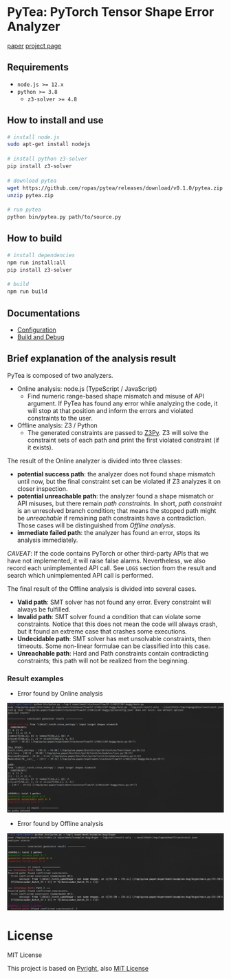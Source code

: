 # PyTea: PyTorch Tensor Shape Error Analyzer

[paper](https://arxiv.org/abs/2112.09037) [project page](https://sf.snu.ac.kr/pytea/)

## Requirements

- `node.js >= 12.x`
- `python >= 3.8`
  - `z3-solver >= 4.8`

## How to install and use

```bash
# install node.js
sudo apt-get install nodejs

# install python z3-solver
pip install z3-solver

# download pytea
wget https://github.com/ropas/pytea/releases/download/v0.1.0/pytea.zip
unzip pytea.zip

# run pytea
python bin/pytea.py path/to/source.py
```
## How to build

```bash
# install dependencies
npm run install:all
pip install z3-solver

# build
npm run build
```

## Documentations

* [Configuration](doc/config.md)
* [Build and Debug](doc/build-and-debug.md)

## Brief explanation of the analysis result

PyTea is composed of two analyzers.

- Online analysis: node.js (TypeScript / JavaScript)
  - Find numeric range-based shape mismatch and misuse of API argument. If PyTea has found any error while analyzing the code, it will stop at that position and inform the errors and violated constraints to the user.
- Offline analysis: Z3 / Python
  - The generated constraints are passed to [Z3Py](https://github.com/Z3Prover/z3). Z3 will solve the constraint sets of each path and print the first violated constraint (if it exists).

The result of the Online analyzer is divided into three classes:

- **potential success path**: the analyzer does not found shape mismatch until now, but the final constraint set can be violated if Z3 analyzes it on closer inspection.
- **potential unreachable path**: the analyzer found a shape mismatch or API misuses, but there remain _path constraints_. In short, _path constraint_ is an unresolved branch condition; that means the stopped path might be _unreachable_ if remaining path constraints have a contradiction. Those cases will be distinguished from _Offline analysis_.
- **immediate failed path**: the analyzer has found an error, stops its analysis immediately.

_CAVEAT_: If the code contains PyTorch or other third-party APIs that we have not implemented, it will raise false alarms. Nevertheless, we also record each unimplemented API call. See `LOGS` section from the result and search which unimplemented API call is performed.

The final result of the Offline analysis is divided into several cases.

- **Valid path**: SMT solver has not found any error. Every constraint will always be fulfilled.
- **Invalid path**: SMT solver found a condition that can violate some constraints. Notice that this does not mean the code will always crash, but it found an extreme case that crashes some executions.
- **Undecidable path**: SMT solver has met unsolvable constraints, then timeouts. Some non-linear formulae can be classified into this case.
- **Unreachable path**: Hard and Path constraints contain contradicting constraints; this path will not be realized from the beginning.

### Result examples

- Error found by Online analysis

![test1](img/test1.png)

- Error found by Offline analysis

![test2](img/test2.png)
# License

MIT License

This project is based on [Pyright](https://github.com/microsoft/pyright), also [MIT License](https://github.com/microsoft/pyright/blob/master/LICENSE.txt)
